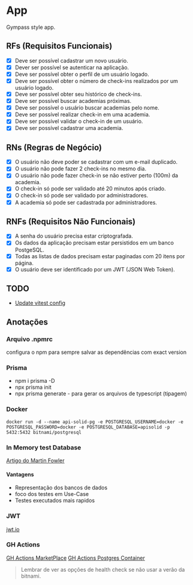 # App

Gympass style app.

## RFs (Requisitos Funcionais)

- [x] Deve ser possível cadastrar um novo usuário.
- [x] Dever ser possível se autenticar na aplicação.
- [x] Deve ser possível obter o perfil de um usuário logado.
- [x] Deve ser possível obter o número de check-ins realizados por um usuário logado.
- [x] Deve ser possível obter seu histórico de check-ins.
- [x] Deve ser possível buscar academias próximas.
- [x] Deve ser possível o usuário buscar academias pelo nome.
- [x] Deve ser possível realizar check-in em uma academia.
- [x] Deve ser possível validar o check-in de um usuário.
- [x] Deve ser possível cadastrar uma academia.

## RNs (Regras de Negócio)
- [x] O usuário não deve poder se cadastrar com um e-mail duplicado.
- [x] O usuário não pode fazer 2 check-ins no mesmo dia.
- [x] O usuário não pode fazer check-in se não estiver perto (100m) da academia.
- [x] O check-in só pode ser validado até 20 minutos após criado.
- [x] O check-in só pode ser validado por administradores.
- [x] A academia só pode ser cadastrada por administradores.

## RNFs (Requisitos Não Funcionais)
- [x] A senha do usuário precisa estar criptografada.
- [x] Os dados da aplicação precisam estar persistidos em um banco PostgeSQL.
- [x] Todas as listas de dados precisam estar paginadas com 20 itens por página.
- [x] O usuário deve ser identificado por um JWT (JSON Web Token).

## TODO
- [Update vitest config](https://app.rocketseat.com.br/h/forum/node-js/caaa09c4-2e10-4597-892d-29336c6c2041)



## Anotações

### Arquivo .npmrc
configura o npm para sempre salvar as dependências com exact version


### Prisma
- npm i prisma -D
- npx prisma init
- npx prisma generate - para gerar os arquivos de typescript (tipagem)


### Docker

```
docker run -d --name api-solid-pg -e POSTGRESQL_USERNAME=docker -e POSTGRESQL_PASSWORD=docker -e POSTGRESQL_DATABASE=apisolid -p 5432:5432 bitnami/postgresql
```

### In Memory test Database

[Artigo do Martin Fowler](https://martinfowler.com/bliki/InMemoryTestDatabase.html)

#### Vantagens
- Representação dos bancos de dados
- foco dos testes em Use-Case
- Testes executados mais rapidos

### JWT
[jwt.io](https://jwt.io/)

### GH Actions

[GH Actions MarketPlace](https://github.com/marketplace?type=actions)
[GH Actions Postgres Container](https://docs.github.com/en/actions/using-containerized-services/creating-postgresql-service-containers)
> Lembrar de ver as opções de health check se não usar a verão da bitnami.